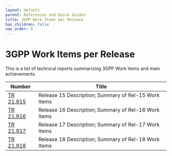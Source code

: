 ```yaml
---
layout: default
parent: References and Quick Guides
title: 3GPP Work Items per Release
has_children: false
nav_order: 0
---
```


# 3GPP Work Items per Release

This is a list of technical reports summarizing 3GPP Work Items and main achievements.

 Number | Title  
 -- | --
[TR 21.915](https://www.3gpp.org/dynareport/21915.htm) | Release 15 Description; Summary of Rel-15 Work Items
[TR 21.916](https://www.3gpp.org/dynareport/21916.htm) | Release 16 Description; Summary of Rel-16 Work Items
[TR 21.917](https://www.3gpp.org/dynareport/21917.htm) | Release 17 Description; Summary of Rel-17 Work Items
[TR 21.918](https://www.3gpp.org/dynareport/21918.htm) | Release 18 Description; Summary of Rel-18 Work Items
